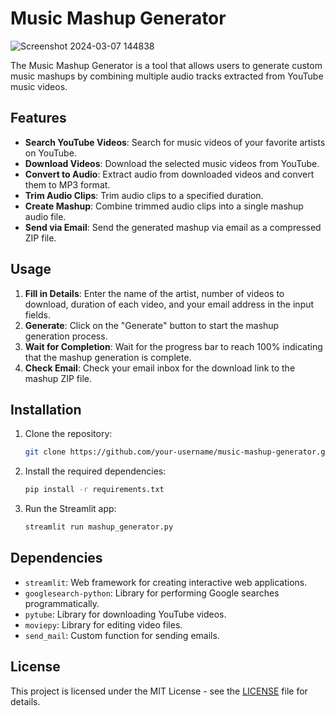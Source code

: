 # Music Mashup Generator

![Screenshot 2024-03-07 144838](https://github.com/Ridansh71/Mashup_genrator/assets/130085006/9188dbbb-48d3-4a63-942a-6e85ae1fe3a7)



The Music Mashup Generator is a tool that allows users to generate custom music mashups by combining multiple audio tracks extracted from YouTube music videos.

## Features

- **Search YouTube Videos**: Search for music videos of your favorite artists on YouTube.
- **Download Videos**: Download the selected music videos from YouTube.
- **Convert to Audio**: Extract audio from downloaded videos and convert them to MP3 format.
- **Trim Audio Clips**: Trim audio clips to a specified duration.
- **Create Mashup**: Combine trimmed audio clips into a single mashup audio file.
- **Send via Email**: Send the generated mashup via email as a compressed ZIP file.

## Usage

1. **Fill in Details**: Enter the name of the artist, number of videos to download, duration of each video, and your email address in the input fields.
2. **Generate**: Click on the "Generate" button to start the mashup generation process.
3. **Wait for Completion**: Wait for the progress bar to reach 100% indicating that the mashup generation is complete.
4. **Check Email**: Check your email inbox for the download link to the mashup ZIP file.

## Installation

1. Clone the repository:

    ```bash
    git clone https://github.com/your-username/music-mashup-generator.git
    ```

2. Install the required dependencies:

    ```bash
    pip install -r requirements.txt
    ```

3. Run the Streamlit app:

    ```bash
    streamlit run mashup_generator.py
    ```

## Dependencies

- `streamlit`: Web framework for creating interactive web applications.
- `googlesearch-python`: Library for performing Google searches programmatically.
- `pytube`: Library for downloading YouTube videos.
- `moviepy`: Library for editing video files.
- `send_mail`: Custom function for sending emails.

## License

This project is licensed under the MIT License - see the [LICENSE](LICENSE) file for details.
